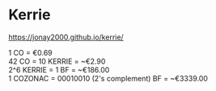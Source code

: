 # Kerrie

https://jonay2000.github.io/kerrie/


1 CO = €0.69  
42 CO = 10 KERRIE = ~€2.90    
2^6 KERRIE = 1 BF = ~€186.00  
1 COZONAC = 00010010 (2's complement) BF = ~€3339.00
